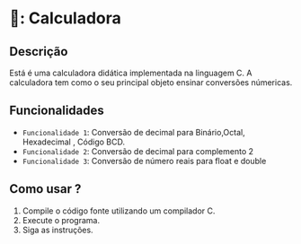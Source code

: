 # 🧮: Calculadora 
## Descrição
Está é uma calculadora didática implementada na linguagem C. A calculadora tem como o seu principal objeto ensinar conversões númericas.

## Funcionalidades
- `Funcionalidade 1`:  Conversão de decimal para Binário,Octal, Hexadecimal , Código BCD.
- `Funcionalidade 2`: Conversão de decimal para complemento 2
- `Funcionalidade 3`: Conversão de número reais para float e double

## Como usar ?
 1. Compile o código fonte utilizando um compilador C.
 2. Execute o programa.
 3. Siga as instruções.


